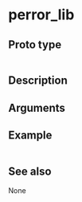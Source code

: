 # perror_lib

## Proto type

```php
```

## Description


## Arguments


## Example

```php
```

## See also
None


